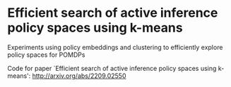 # Efficient search of active inference policy spaces using k-means

Experiments using policy embeddings and clustering to efficiently explore policy spaces for POMDPs

Code for paper `Efficient search of active inference policy spaces using k-means': http://arxiv.org/abs/2209.02550
